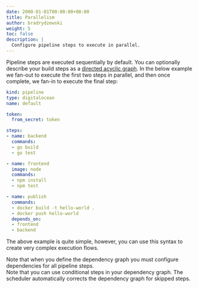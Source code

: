 ```yaml
---
date: 2000-01-01T00:00:00+00:00
title: Parallelism
author: bradrydzewski
weight: 5
toc: false
description: |
  Configure pipeline steps to execute in parallel.
---
```


Pipeline steps are executed sequentially by default. You can optionally describe your build steps as a [directed acyclic graph](https://en.wikipedia.org/wiki/Directed_acyclic_graph). In the below example we fan-out to execute the first two steps in parallel, and then once complete, we fan-in to execute the final step:

```yaml {linenos=table, hl_lines=["24-26"]}
kind: pipeline
type: digitalocean
name: default

token:
  from_secret: token

steps:
- name: backend
  commands:
  - go build
  - go test

- name: frontend
  image: node
  commands:
  - npm install
  - npm test

- name: publish
  commands:
  - docker build -t hello-world .
  - docker push hello-world
  depends_on:
  - frontend
  - backend
```

The above example is quite simple, however, you can use this syntax to create very complex execution flows.

<div class="alert">
Note that when you define the dependency graph you must configure dependencies for all pipeline steps.
</div>

<div class="alert">
Note that you can use conditional steps in your dependency graph. The scheduler automatically corrects the dependency graph for skipped steps.
</div>
